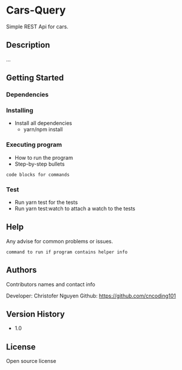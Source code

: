 # Cars-Query

Simple REST Api for cars.

## Description

...

## Getting Started

### Dependencies

### Installing

- Install all dependencies
    * yarn/npm install

### Executing program

- How to run the program
- Step-by-step bullets

```
code blocks for commands
```

### Test

- Run yarn test for the tests
- Run yarn test:watch to attach a watch to the tests

## Help

Any advise for common problems or issues.

```
command to run if program contains helper info
```

## Authors

Contributors names and contact info

Developer: Christofer Nguyen
Github: https://github.com/cncoding101

## Version History

- 1.0

## License

Open source license

